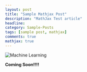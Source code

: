 ```yaml
---
layout: post
title: "Sample Mathjax Post"
description: "MathJax Test article"
headline: 
category: Sample-Posts
tags: [sample post, mathjax]
comments: true
mathjax: true
---
```



![Machine Learning]({{site.baseurl}}/images/LR.png)

**Coming Soon!!!!**   

